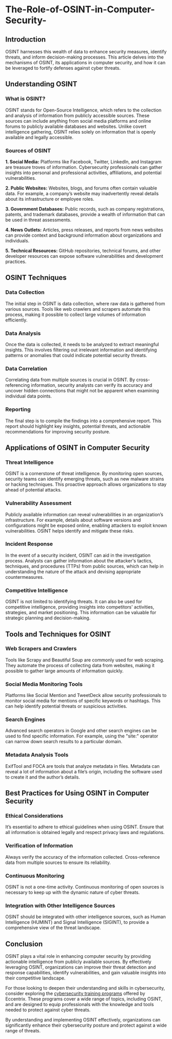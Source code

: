 # The-Role-of-OSINT-in-Computer-Security-
## Introduction 

OSINT harnesses this wealth of data to enhance security measures, identify threats, and inform decision-making processes. This article delves into the mechanisms of OSINT, its applications in computer security, and how it can be leveraged to fortify defenses against cyber threats. 

## Understanding OSINT 

### What is OSINT? 

OSINT stands for Open-Source Intelligence, which refers to the collection and analysis of information from publicly accessible sources. These sources can include anything from social media platforms and online forums to publicly available databases and websites. Unlike covert intelligence gathering, OSINT relies solely on information that is openly available and legally accessible. 

### Sources of OSINT 

**1. Social Media:** Platforms like Facebook, Twitter, LinkedIn, and Instagram are treasure troves of information. Cybersecurity professionals can gather insights into personal and professional activities, affiliations, and potential vulnerabilities. 

**2. Public Websites:** Websites, blogs, and forums often contain valuable data. For example, a company’s website may inadvertently reveal details about its infrastructure or employee roles. 

**3. Government Databases:** Public records, such as company registrations, patents, and trademark databases, provide a wealth of information that can be used in threat assessments. 

**4. News Outlets:** Articles, press releases, and reports from news websites can provide context and background information about organizations and individuals. 

**5. Technical Resources:** GitHub repositories, technical forums, and other developer resources can expose software vulnerabilities and development practices. 

## OSINT Techniques 

### Data Collection 

The initial step in OSINT is data collection, where raw data is gathered from various sources. Tools like web crawlers and scrapers automate this process, making it possible to collect large volumes of information efficiently. 

### Data Analysis 

Once the data is collected, it needs to be analyzed to extract meaningful insights. This involves filtering out irrelevant information and identifying patterns or anomalies that could indicate potential security threats. 

### Data Correlation 

Correlating data from multiple sources is crucial in OSINT. By cross-referencing information, security analysts can verify its accuracy and uncover hidden connections that might not be apparent when examining individual data points. 

### Reporting 

The final step is to compile the findings into a comprehensive report. This report should highlight key insights, potential threats, and actionable recommendations for improving security posture. 

## Applications of OSINT in Computer Security 

### Threat Intelligence 

OSINT is a cornerstone of threat intelligence. By monitoring open sources, security teams can identify emerging threats, such as new malware strains or hacking techniques. This proactive approach allows organizations to stay ahead of potential attacks. 

### Vulnerability Assessment 

Publicly available information can reveal vulnerabilities in an organization’s infrastructure. For example, details about software versions and configurations might be exposed online, enabling attackers to exploit known vulnerabilities. OSINT helps identify and mitigate these risks. 

### Incident Response 

In the event of a security incident, OSINT can aid in the investigation process. Analysts can gather information about the attacker's tactics, techniques, and procedures (TTPs) from public sources, which can help in understanding the nature of the attack and devising appropriate countermeasures. 

### Competitive Intelligence 

OSINT is not limited to identifying threats. It can also be used for competitive intelligence, providing insights into competitors' activities, strategies, and market positioning. This information can be valuable for strategic planning and decision-making. 

## Tools and Techniques for OSINT 

### Web Scrapers and Crawlers 

Tools like Scrapy and Beautiful Soup are commonly used for web scraping. They automate the process of collecting data from websites, making it possible to gather large amounts of information quickly. 

### Social Media Monitoring Tools 

Platforms like Social Mention and TweetDeck allow security professionals to monitor social media for mentions of specific keywords or hashtags. This can help identify potential threats or suspicious activities. 

### Search Engines 

Advanced search operators in Google and other search engines can be used to find specific information. For example, using the "site:" operator can narrow down search results to a particular domain. 

### Metadata Analysis Tools 

ExifTool and FOCA are tools that analyze metadata in files. Metadata can reveal a lot of information about a file’s origin, including the software used to create it and the author’s details. 

## Best Practices for Using OSINT in Computer Security 

### Ethical Considerations 

It’s essential to adhere to ethical guidelines when using OSINT. Ensure that all information is obtained legally and respect privacy laws and regulations. 

### Verification of Information 

Always verify the accuracy of the information collected. Cross-reference data from multiple sources to ensure its reliability. 

### Continuous Monitoring 

OSINT is not a one-time activity. Continuous monitoring of open sources is necessary to keep up with the dynamic nature of cyber threats. 

### Integration with Other Intelligence Sources 

OSINT should be integrated with other intelligence sources, such as Human Intelligence (HUMINT) and Signal Intelligence (SIGINT), to provide a comprehensive view of the threat landscape. 

## Conclusion 

OSINT plays a vital role in enhancing computer security by providing actionable intelligence from publicly available sources. By effectively leveraging OSINT, organizations can improve their threat detection and response capabilities, identify vulnerabilities, and gain valuable insights into their competitive landscape. 

For those looking to deepen their understanding and skills in cybersecurity, consider exploring the [cybersecurity training programs](https://www.eccentrix.ca/en/courses/cybersecurity-and-cyberdefense) offered by Eccentrix. These programs cover a wide range of topics, including OSINT, and are designed to equip professionals with the knowledge and tools needed to protect against cyber threats. 

By understanding and implementing OSINT effectively, organizations can significantly enhance their cybersecurity posture and protect against a wide range of threats. 
